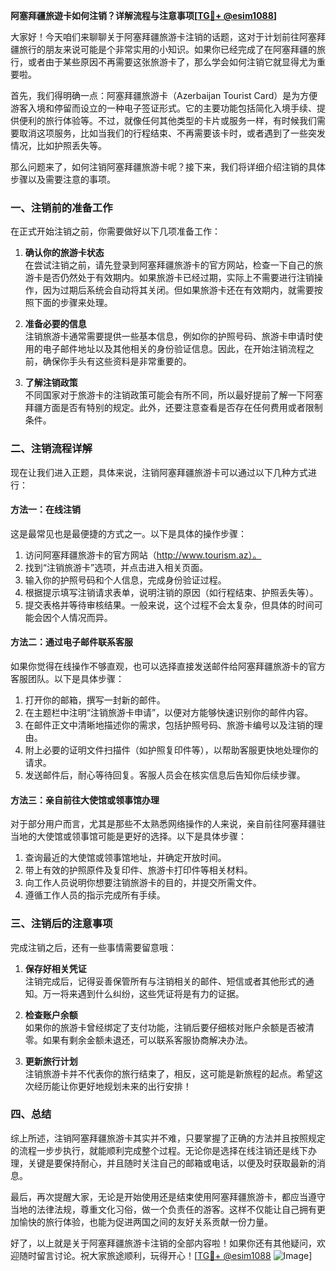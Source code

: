 **阿塞拜疆旅遊卡如何注销？详解流程与注意事项[[TG💪+ @esim1088](https://t.me/s/esim1088)]**

大家好！今天咱们来聊聊关于阿塞拜疆旅游卡注销的话题，这对于计划前往阿塞拜疆旅行的朋友来说可能是个非常实用的小知识。如果你已经完成了在阿塞拜疆的旅行，或者由于某些原因不再需要这张旅游卡了，那么学会如何注销它就显得尤为重要啦。

首先，我们得明确一点：阿塞拜疆旅游卡（Azerbaijan Tourist Card）是为方便游客入境和停留而设立的一种电子签证形式。它的主要功能包括简化入境手续、提供便利的旅行体验等。不过，就像任何其他类型的卡片或服务一样，有时候我们需要取消这项服务，比如当我们的行程结束、不再需要该卡时，或者遇到了一些突发情况，比如护照丢失等。

那么问题来了，如何注销阿塞拜疆旅游卡呢？接下来，我们将详细介绍注销的具体步骤以及需要注意的事项。

### 一、注销前的准备工作

在正式开始注销之前，你需要做好以下几项准备工作：

1. **确认你的旅游卡状态**  
   在尝试注销之前，请先登录到阿塞拜疆旅游卡的官方网站，检查一下自己的旅游卡是否仍然处于有效期内。如果旅游卡已经过期，实际上不需要进行注销操作，因为过期后系统会自动将其关闭。但如果旅游卡还在有效期内，就需要按照下面的步骤来处理。

2. **准备必要的信息**  
   注销旅游卡通常需要提供一些基本信息，例如你的护照号码、旅游卡申请时使用的电子邮件地址以及其他相关的身份验证信息。因此，在开始注销流程之前，确保你手头有这些资料是非常重要的。

3. **了解注销政策**  
   不同国家对于旅游卡的注销政策可能会有所不同，所以最好提前了解一下阿塞拜疆方面是否有特别的规定。此外，还要注意查看是否存在任何费用或者限制条件。

### 二、注销流程详解

现在让我们进入正题，具体来说，注销阿塞拜疆旅游卡可以通过以下几种方式进行：

#### 方法一：在线注销

这是最常见也是最便捷的方式之一。以下是具体的操作步骤：

1. 访问阿塞拜疆旅游卡的官方网站（http://www.tourism.az）。  
2. 找到“注销旅游卡”选项，并点击进入相关页面。  
3. 输入你的护照号码和个人信息，完成身份验证过程。  
4. 根据提示填写注销请求表单，说明注销的原因（如行程结束、护照丢失等）。  
5. 提交表格并等待审核结果。一般来说，这个过程不会太复杂，但具体的时间可能会因个人情况而异。

#### 方法二：通过电子邮件联系客服

如果你觉得在线操作不够直观，也可以选择直接发送邮件给阿塞拜疆旅游卡的官方客服团队。以下是具体步骤：

1. 打开你的邮箱，撰写一封新的邮件。  
2. 在主题栏中注明“注销旅游卡申请”，以便对方能够快速识别你的邮件内容。  
3. 在邮件正文中清晰地描述你的需求，包括护照号码、旅游卡编号以及注销的理由。  
4. 附上必要的证明文件扫描件（如护照复印件等），以帮助客服更快地处理你的请求。  
5. 发送邮件后，耐心等待回复。客服人员会在核实信息后告知你后续步骤。

#### 方法三：亲自前往大使馆或领事馆办理

对于部分用户而言，尤其是那些不太熟悉网络操作的人来说，亲自前往阿塞拜疆驻当地的大使馆或领事馆可能是更好的选择。以下是具体步骤：

1. 查询最近的大使馆或领事馆地址，并确定开放时间。  
2. 带上有效的护照原件及复印件、旅游卡打印件等相关材料。  
3. 向工作人员说明你想要注销旅游卡的目的，并提交所需文件。  
4. 遵循工作人员的指示完成所有手续。  

### 三、注销后的注意事项

完成注销之后，还有一些事情需要留意哦：

1. **保存好相关凭证**  
   注销完成后，记得妥善保管所有与注销相关的邮件、短信或者其他形式的通知。万一将来遇到什么纠纷，这些凭证将是有力的证据。

2. **检查账户余额**  
   如果你的旅游卡曾经绑定了支付功能，注销后要仔细核对账户余额是否被清零。如果有剩余金额未退还，可以联系客服协商解决办法。

3. **更新旅行计划**  
   注销旅游卡并不代表你的旅行结束了，相反，这可能是新旅程的起点。希望这次经历能让你更好地规划未来的出行安排！

### 四、总结

综上所述，注销阿塞拜疆旅游卡其实并不难，只要掌握了正确的方法并且按照规定的流程一步步执行，就能顺利完成整个过程。无论你是选择在线注销还是线下办理，关键是要保持耐心，并且随时关注自己的邮箱或电话，以便及时获取最新的消息。

最后，再次提醒大家，无论是开始使用还是结束使用阿塞拜疆旅游卡，都应当遵守当地的法律法规，尊重文化习俗，做一个负责任的游客。这样不仅能让自己拥有更加愉快的旅行体验，也能为促进两国之间的友好关系贡献一份力量。

好了，以上就是关于阿塞拜疆旅游卡注销的全部内容啦！如果你还有其他疑问，欢迎随时留言讨论。祝大家旅途顺利，玩得开心！[[TG💪+ @esim1088](https://t.me/s/esim1088) ![Image](https://i.postimg.cc/4NQfJmqS/Snipaste-2025-05-13-00-14-12.png)]